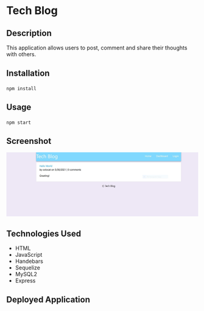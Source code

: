 # Tech Blog

## Description 
This application allows users to post, comment and share their thoughts with others.

## Installation
`npm install`

## Usage
`npm start`

## Screenshot
![](public/assets/images/Capture.JPG)

## Technologies Used
* HTML
* JavaScript
* Handebars
* Sequelize
* MySQL2
* Express

## Deployed Application
